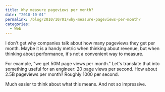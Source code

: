 ```yaml
---
title: Why measure pageviews per month?
date: "2010-10-01"
permalink: /blog/2010/10/01/why-measure-pageviews-per-month/
categories:
  - Web
---
```

I don't get why companies talk about how many pageviews they get per month. Maybe it is a handy metric when thinking about revenue, but when thinking about performance, it's not a convenient way to measure.

For example, "we get 50M page views per month." Let's translate that into something useful for an engineer: 20 page views per second. How about 2.5B pageviews per month? Roughly 1000 per second.

Much easier to think about what this means. And not so impressive.
